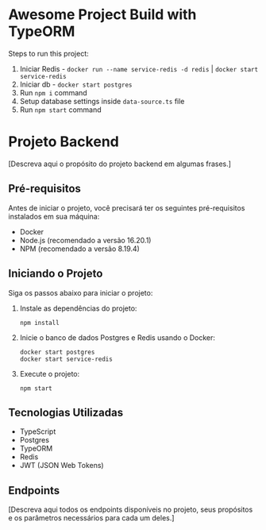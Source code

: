 # Awesome Project Build with TypeORM

Steps to run this project:

1. Iniciar Redis - `docker run --name service-redis -d redis` | `docker start service-redis`
2. Iniciar db - `docker start postgres`
3. Run `npm i` command
4. Setup database settings inside `data-source.ts` file
5. Run `npm start` command

# Projeto Backend

[Descreva aqui o propósito do projeto backend em algumas frases.]

## Pré-requisitos

Antes de iniciar o projeto, você precisará ter os seguintes pré-requisitos instalados em sua máquina:

- Docker
- Node.js (recomendado a versão 16.20.1)
- NPM (recomendado a versão 8.19.4)

## Iniciando o Projeto

Siga os passos abaixo para iniciar o projeto:

1. Instale as dependências do projeto:

   ```
   npm install
   ```

2. Inicie o banco de dados Postgres e Redis usando o Docker:

   ```
   docker start postgres
   docker start service-redis
   ```

3. Execute o projeto:

   ```
   npm start
   ```

## Tecnologias Utilizadas

- TypeScript
- Postgres
- TypeORM
- Redis
- JWT (JSON Web Tokens)

## Endpoints

[Descreva aqui todos os endpoints disponíveis no projeto, seus propósitos e os parâmetros necessários para cada um deles.]
